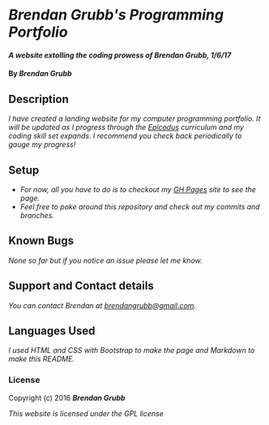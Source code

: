 # _Brendan Grubb's Programming Portfolio_

#### _A website extolling the coding prowess of Brendan Grubb, 1/6/17_

#### By _**Brendan Grubb**_

## Description

_I have created a landing website for my computer programming portfolio. It will be updated as I progress through the [Epicodus](https://www.epicodus.com/) curriculum and my coding skill set expands. I recommend you check back periodically to gauge my progress!_

## Setup

* _For now, all you have to do is to checkout my [GH Pages](brendangrubb.github.io/portfolio/) site to see the page._
* _Feel free to poke around this repository and check out my commits and branches._

## Known Bugs

_None so far but if you notice an issue please let me know._

## Support and Contact details

_You can contact Brendan at [brendangrubb@gmail.com](mailto:brendangrubb@gmail.com)._

## Languages Used

_I used HTML and CSS with Bootstrap to make the page and Markdown to make this README._

### License

Copyright (c) 2016 **_Brendan Grubb_**

*This website is licensed under the GPL license*
